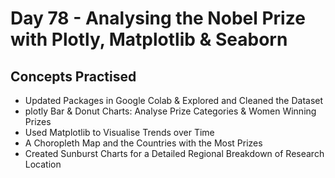# Day 78 - Analysing the Nobel Prize with Plotly, Matplotlib & Seaborn
## Concepts Practised
- Updated Packages in Google Colab & Explored and Cleaned the Dataset
- plotly Bar & Donut Charts: Analyse Prize Categories & Women Winning Prizes
- Used Matplotlib to Visualise Trends over Time
- A Choropleth Map and the Countries with the Most Prizes
- Created Sunburst Charts for a Detailed Regional Breakdown of Research Location
